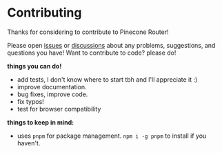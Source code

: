 # Contributing

Thanks for considering to contribute to Pinecone Router!

Please open [issues](https://github.com/pinecone-router/router/issues) or [discussions](https://github.com/pinecone-router/router/discussions) about any problems, suggestions, and questions you have!
Want to contribute to code? please do!

**things you can do!**

-   add tests, I don't know where to start tbh and I'll appreciate it :)
-   improve documentation.
-	bug fixes, improve code.
-	fix typos!
-	test for browser compatibility

**things to keep in mind:**

-	uses `pnpm` for package management. `npm i -g pnpm` to install if you haven't.
